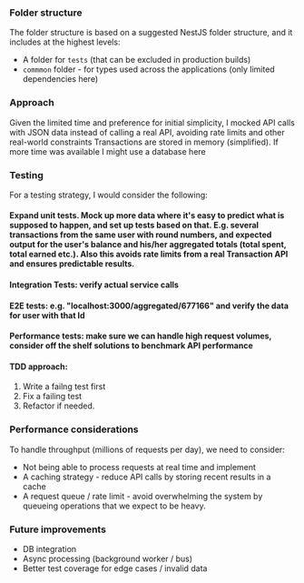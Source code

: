 ### Folder structure

The folder structure is based on a suggested NestJS folder structure, and it includes at the highest levels:

- A folder for `tests` (that can be excluded in production builds)
- `commmon` folder - for types used across the applications (only limited dependencies here)

### Approach

Given the limited time and preference for initial simplicity, I mocked API calls with JSON data instead of calling a real API, avoiding rate limits and other real-world constraints
Transactions are stored in memory (simplified).
If more time was available I might use a database here

### Testing

For a testing strategy, I would consider the following:

#### Expand unit tests. Mock up more data where it's easy to predict what is supposed to happen, and set up tests based on that. E.g. several transactions from the same user with round numbers, and expected output for the user's balance and his/her aggregated totals (total spent, total earned etc.). Also this avoids rate limits from a real Transaction API and ensures predictable results.

#### Integration Tests: verify actual service calls

#### E2E tests: e.g. "localhost:3000/aggregated/677166" and verify the data for user with that Id

#### Performance tests: make sure we can handle high request volumes, consider off the shelf solutions to benchmark API performance

#### TDD approach:

1. Write a failng test first
2. Fix a failing test
3. Refactor if needed.

### Performance considerations

To handle throughput (millions of requests per day), we need to consider:

- Not being able to process requests at real time and implement
- A caching strategy - reduce API calls by storing recent results in a cache
- A request queue / rate limit - avoid overwhelming the system by queueing operations that we expect to be heavy.

### Future improvements

- DB integration
- Async processing (background worker / bus)
- Better test coverage for edge cases / invalid data
